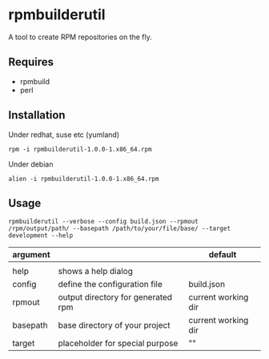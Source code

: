 rpmbuilderutil
==============

A tool to create RPM repositories on the fly. 

Requires
-----------

+ rpmbuild
+ perl


Installation
-----------

Under redhat, suse etc (yumland)

	rpm -i rpmbuilderutil-1.0.0-1.x86_64.rpm

Under debian

	alien -i rpmbuilderutil-1.0.0-1.x86_64.rpm

Usage
-----

	rpmbuilderutil --verbose --config build.json --rpmout /rpm/output/path/ --basepath /path/to/your/file/base/ --target development --help


| argument |  | default
|-----------|--------|----
| | | 
|help | shows a help dialog | 
|config | define the configuration file | build.json
|rpmout | output directory for generated rpm | current working dir
|basepath | base directory of your project |  current working dir
|target | placeholder for special purpose | ""
